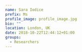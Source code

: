 ```yaml
---
name: Sara Iodice
prefix: Ms
profile_image: profile_image.jpg
bio: ""
location: London, UK
date: 2018-10-22T12:44:12+01:00
groups:
  - Researchers
---
```

